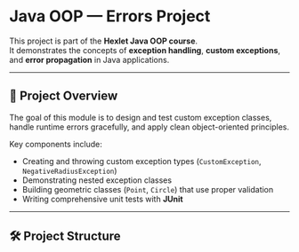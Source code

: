 # Java OOP — Errors Project

This project is part of the **Hexlet Java OOP course**.  
It demonstrates the concepts of **exception handling**, **custom exceptions**, and **error propagation** in Java applications.

---

## 🧩 Project Overview
The goal of this module is to design and test custom exception classes, handle runtime errors gracefully, and apply clean object-oriented principles.

Key components include:
- Creating and throwing custom exception types (`CustomException`, `NegativeRadiusException`)
- Demonstrating nested exception classes
- Building geometric classes (`Point`, `Circle`) that use proper validation
- Writing comprehensive unit tests with **JUnit**

---

## 🛠️ Project Structure
